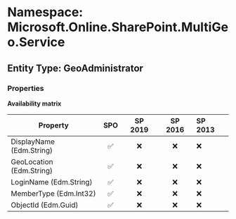 # Namespace: Microsoft.Online.SharePoint.MultiGeo.Service

## Entity Type: GeoAdministrator

### Properties

**Availability matrix**

Property | SPO | SP 2019 | SP 2016 | SP 2013
----------|:---:|:-------:|:-------:|:-------
DisplayName (Edm.String) | ✅ | ❌ | ❌ | ❌
GeoLocation (Edm.String) | ✅ | ❌ | ❌ | ❌
LoginName (Edm.String) | ✅ | ❌ | ❌ | ❌
MemberType (Edm.Int32) | ✅ | ❌ | ❌ | ❌
ObjectId (Edm.Guid) | ✅ | ❌ | ❌ | ❌


